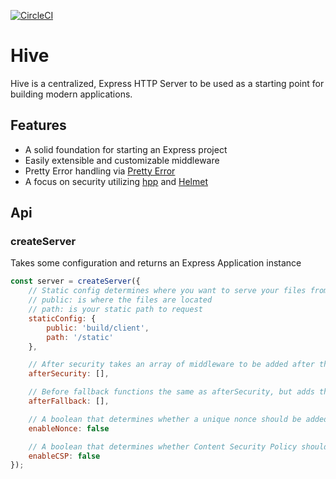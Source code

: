 [![CircleCI](https://circleci.com/gh/bummmble/Hive.svg?style-svg)](https://circleci.com/gh/bummmble/Hive)

# Hive

Hive is a centralized, Express HTTP Server to be used as a starting point for building modern applications.

## Features

- A solid foundation for starting an Express project
- Easily extensible and customizable middleware
- Pretty Error handling via [Pretty Error](https://github.com/AriaMinaei/pretty-error)
- A focus on security utilizing [hpp](https://github.com/analog-nico/hpp) and [Helmet](https://github.com/helmetjs/helmet)

## Api

### createServer

Takes some configuration and returns an Express Application instance

```js
const server = createServer({
    // Static config determines where you want to serve your files from
    // public: is where the files are located
    // path: is your static path to request
    staticConfig: {
        public: 'build/client',
        path: '/static'
    },

    // After security takes an array of middleware to be added after the security middleware is added
    afterSecurity: [],

    // Before fallback functions the same as afterSecurity, but adds the middleware after the fallback middleware near the end
    afterFallback: [],

    // A boolean that determines whether a unique nonce should be added to the response object
    enableNonce: false

    // A boolean that determines whether Content Security Policy should be enabled
    enableCSP: false
});
```
